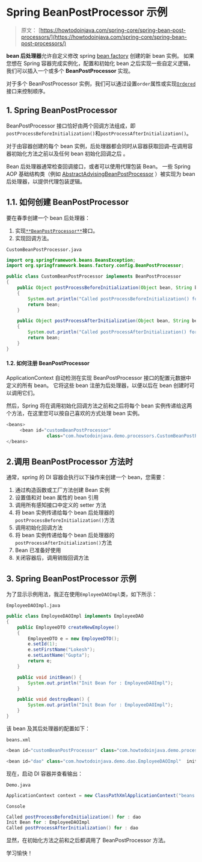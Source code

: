 # Spring BeanPostProcessor 示例

> 原文： [https://howtodoinjava.com/spring-core/spring-bean-post-processors/](https://howtodoinjava.com/spring-core/spring-bean-post-processors/)

**bean 后处理器**允许自定义修改 spring [bean factory](https://howtodoinjava.com/spring-core/different-spring-ioc-containers/) 创建的新 bean 实例。 如果您想在 Spring 容器完成实例化，配置和初始化 bean 之后实现一些自定义逻辑，我们可以插入一个或多个 **BeanPostProcessor** 实现。

对于多个 BeanPostProcessor 实例，我们可以通过设置`order`属性或实现[`Ordered`](https://docs.spring.io/spring-framework/docs/current/javadoc-api/org/springframework/core/Ordered.html)接口来控制顺序。

## 1\. Spring BeanPostProcessor

BeanPostProcessor 接口恰好由两个回调方法组成，即`postProcessBeforeInitialization()`和`postProcessAfterInitialization()`。

对于由容器创建的每个 bean 实例，后处理器都会同时从容器获取回调–在调用容器初始化方法之前以及任何 bean 初始化回调之后 。

Bean 后处理器通常检查回调接口，或者可以使用代理包装 Bean。 一些 Spring AOP 基础结构类（例如 [AbstractAdvisingBeanPostProcessor](https://github.com/spring-projects/spring-framework/blob/master/spring-aop/src/main/java/org/springframework/aop/framework/AbstractAdvisingBeanPostProcessor.java) ）被实现为 bean 后处理器，以提供代理包装逻辑。

## 1.1. 如何创建 BeanPostProcessor

要在春季创建一个 bean 后处理器：

1.  实现[`**BeanPostProcessor**`](https://docs.spring.io/spring-framework/docs/current/javadoc-api/org/springframework/beans/factory/config/BeanPostProcessor.html "BeanPostProcessor")接口。
2.  实现回调方法。

`CustomBeanPostProcessor.java`

```java
import org.springframework.beans.BeansException;
import org.springframework.beans.factory.config.BeanPostProcessor;

public class CustomBeanPostProcessor implements BeanPostProcessor 
{
	public Object postProcessBeforeInitialization(Object bean, String beanName) throws BeansException 
	{
		System.out.println("Called postProcessBeforeInitialization() for :" + beanName);
		return bean;
	}

	public Object postProcessAfterInitialization(Object bean, String beanName) throws BeansException 
	{
		System.out.println("Called postProcessAfterInitialization() for :" + beanName);
		return bean;
	}
}

```

#### 1.2. 如何注册 BeanPostProcessor

ApplicationContext 自动检测在实现 BeanPostProcessor 接口的配置元数据中定义的所有 bean。 它将这些 bean 注册为后处理器，以便以后在 bean 创建时可以调用它们。

然后，Spring 将在调用初始化回调方法之前和之后将每个 bean 实例传递给这两个方法，在这里您可以按自己喜欢的方式处理 bean 实例。

```java
<beans>
     <bean id="customBeanPostProcessor" 
               class="com.howtodoinjava.demo.processors.CustomBeanPostProcessor" />
</beans>

```

## 2.调用 BeanPostProcessor 方法时

通常，spring 的 DI 容器会执行以下操作来创建一个 bean，您需要：

1.  通过构造函数或工厂方法创建 Bean 实例
2.  设置值和对 bean 属性的 bean 引用
3.  调用所有感知接口中定义的 setter 方法
4.  将 bean 实例传递给每个 bean 后处理器的`postProcessBeforeInitialization()`方法
5.  调用初始化回调方法
6.  将 bean 实例传递给每个 bean 后处理器的`postProcessAfterInitialization()`方法
7.  Bean 已准备好使用
8.  关闭容器后，调用销毁回调方法

## 3\. Spring BeanPostProcessor 示例

为了显示示例用法，我正在使用`EmployeeDAOImpl`类，如下所示：

`EmployeeDAOImpl.java`

```java
public class EmployeeDAOImpl implements EmployeeDAO
{
	public EmployeeDTO createNewEmployee()
	{
		EmployeeDTO e = new EmployeeDTO();
		e.setId(1);
		e.setFirstName("Lokesh");
		e.setLastName("Gupta");
		return e;
	}

	public void initBean() {
		System.out.println("Init Bean for : EmployeeDAOImpl");
	}

	public void destroyBean() {
		System.out.println("Init Bean for : EmployeeDAOImpl");
	}
}

```

该 bean 及其后处理器的配置如下：

`beans.xml`

```java
<bean id="customBeanPostProcessor" class="com.howtodoinjava.demo.processors.CustomBeanPostProcessor" />

<bean id="dao" class="com.howtodoinjava.demo.dao.EmployeeDAOImpl"  init-method="initBean" destroy-method="destroyBean"/>

```

现在，启动 DI 容器并查看输出：

`Demo.java`

```java
ApplicationContext context = new ClassPathXmlApplicationContext("beans.xml");

```

`Console`

```java
Called postProcessBeforeInitialization() for : dao
Init Bean for : EmployeeDAOImpl
Called postProcessAfterInitialization() for : dao

```

显然，在初始化方法之前和之后都调用了 BeanPostProcessor 方法。

学习愉快！